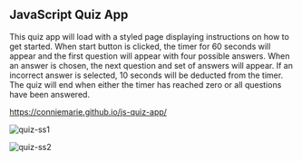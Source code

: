 ## JavaScript Quiz App

This quiz app will load with a styled page displaying instructions on how to get started.
When start button is clicked, the timer for 60 seconds will appear and the first question will appear with four possible answers.
When an answer is chosen, the next question and set of answers will appear. 
If an incorrect answer is selected, 10 seconds will be deducted from the timer.
The quiz will end when either the timer has reached zero or all questions have been answered.

https://conniemarie.github.io/js-quiz-app/

![quiz-ss1](https://user-images.githubusercontent.com/105762638/184065609-9c98f78a-dc46-4cde-bf90-58275c21aadf.png)

![quiz-ss2](https://user-images.githubusercontent.com/105762638/184065616-2cd5ce57-eeac-4d9e-82a3-172e4eb47077.png)